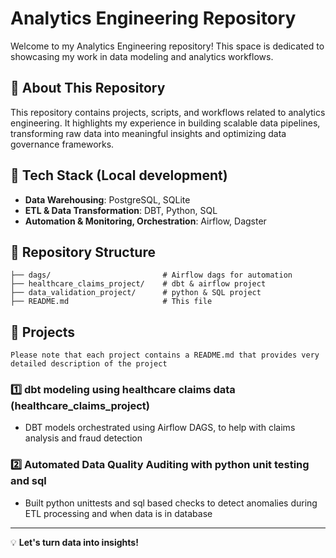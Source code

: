 # Analytics Engineering Repository

Welcome to my Analytics Engineering repository! This space is dedicated to showcasing my work in data modeling and analytics workflows.

## 📌 About This Repository
This repository contains projects, scripts, and workflows related to analytics engineering. It highlights my experience in building scalable data pipelines, transforming raw data into meaningful insights and optimizing data governance frameworks.

## 🔧 Tech Stack (Local development)
- **Data Warehousing**: PostgreSQL, SQLite
- **ETL & Data Transformation**: DBT, Python, SQL
- **Automation & Monitoring, Orchestration**: Airflow, Dagster

## 📂 Repository Structure
```
├── dags/                         # Airflow dags for automation
├── healthcare_claims_project/    # dbt & airflow project
├── data_validation_project/      # python & SQL project
├── README.md                     # This file
```

## 🚀 Projects 
```
Please note that each project contains a README.md that provides very detailed description of the project
```
### 1️⃣ **dbt modeling using healthcare claims data (healthcare_claims_project)**
- DBT models orchestrated using Airflow DAGS, to help with claims analysis and fraud detection

### 2️⃣ **Automated Data Quality Auditing with python unit testing and sql**
- Built python unittests and sql based checks to detect anomalies during ETL processing and when data is in database
---
💡 **Let's turn data into insights!**

